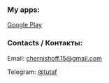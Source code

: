 ### My apps:

[Google Play](https://play.google.com/store/apps/dev?id=6038657317309874940)



### Contacts / Контакты:

Email: [chernishoff.15@gmail.com](mailto:chernishoff.15@gmail.com)

Telegram: [@tutaf](http://t.me/tutaf)

